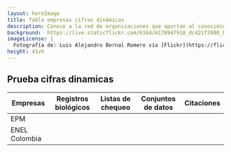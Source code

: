 ```yaml
---
layout: heroImage
title: Tabla empresas cifras dinámicas
description: Conoce a la red de organizaciones que aportan al conocimiento libre y gratuito sobre biodiversidad en el país.
background:  https://live.staticflickr.com/6164/6170947918_dc421f3980_b.jpg
imageLicense: |
  Fotografía de: Luis Alejandro Bernal Romero vía [Flickr](https://flic.kr/p/apiHPL) 
height: 41vh
---
```



## Prueba cifras dinamicas

| Empresas |  Registros biológicos |  Listas de chequeo  | Conjuntos de datos  | Citaciones  |
|---|---|---|---|---|
| EPM |  <span data-ajax-url="https://api.gbif.org/v1/occurrence/search?publishingOrg=d42b7e5d-a3e5-4fc2-8b3d-105336d70898" data-ajax-path="count"></span> |  <span data-ajax-url="https://api.gbif.org/v1/literature/search?publishingOrganizationKey=d42b7e5d-a3e5-4fc2-8b3d-105336d70898" data-ajax-path="count"></span> | <span data-ajax-url="https://api.gbif.org/v1/dataset/search?publishingOrg=d42b7e5d-a3e5-4fc2-8b3d-105336d70898&type=CHECKLIST" data-ajax-path="count"></span> | <span data-ajax-url="https://api.gbif.org/v1/literature/search?publishingOrganizationKey=d42b7e5d-a3e5-4fc2-8b3d-105336d70898" data-ajax-path="count"></span> |
| ENEL Colombia |  <span data-ajax-url="https://api.gbif.org/v1/occurrence/search?publishingOrg=f442f96e-2017-4cf5-b19f-1f3320ae7577" data-ajax-path="count"></span> |  <span data-ajax-url="https://api.gbif.org/v1/literature/search?publishingOrganizationKey=f442f96e-2017-4cf5-b19f-1f3320ae7577" data-ajax-path="count"></span> | <span data-ajax-url="https://api.gbif.org/v1/dataset/search?publishingOrg=f442f96e-2017-4cf5-b19f-1f3320ae7577&type=CHECKLIST" data-ajax-path="count"></span> | <span data-ajax-url="https://api.gbif.org/v1/literature/search?publishingOrganizationKey=f442f96e-2017-4cf5-b19f-1f3320ae7577" data-ajax-path="count"></span> |
